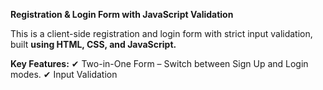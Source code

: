 **Registration & Login Form with JavaScript Validation**

This is a client-side registration and login form with strict input validation, built **using HTML, CSS, and JavaScript.**

**Key Features:**
✔ Two-in-One Form – Switch between Sign Up and Login modes.
✔ Input Validation 
